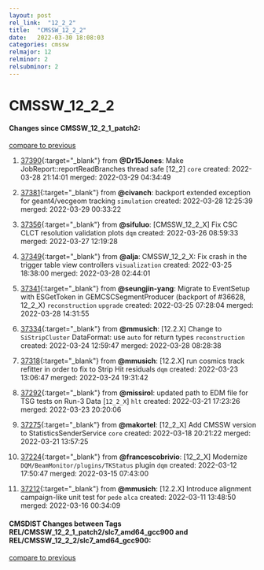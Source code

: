 ```yaml
---
layout: post
rel_link:  "12_2_2"
title:  "CMSSW_12_2_2"
date:   2022-03-30 18:08:03
categories: cmssw
relmajor: 12
relminor: 2
relsubminor: 2
---
```


# CMSSW_12_2_2
#### Changes since CMSSW_12_2_1_patch2:
[compare to previous](https://github.com/cms-sw/cmssw/compare/CMSSW_12_2_1_patch2...CMSSW_12_2_2)



1. [37390](http://github.com/cms-sw/cmssw/pull/37390){:target="_blank"}  from **@Dr15Jones**: Make JobReport::reportReadBranches thread safe [12_2] `core` created: 2022-03-28 21:14:01 merged: 2022-03-29 04:34:49

2. [37381](http://github.com/cms-sw/cmssw/pull/37381){:target="_blank"}  from **@civanch**: backport extended exception for geant4/vecgeom tracking `simulation` created: 2022-03-28 12:25:39 merged: 2022-03-29 00:33:22

3. [37356](http://github.com/cms-sw/cmssw/pull/37356){:target="_blank"}  from **@sifuluo**: [CMSSW_12_2_X] Fix CSC CLCT resolution validation plots  `dqm` created: 2022-03-26 08:59:33 merged: 2022-03-27 12:19:28

4. [37349](http://github.com/cms-sw/cmssw/pull/37349){:target="_blank"}  from **@alja**: CMSSW_12_2_X: Fix crash in the trigger table view controllers `visualization` created: 2022-03-25 18:38:00 merged: 2022-03-28 02:44:01

5. [37341](http://github.com/cms-sw/cmssw/pull/37341){:target="_blank"}  from **@seungjin-yang**: Migrate to EventSetup with ESGetToken in GEMCSCSegmentProducer (backport of #36628, 12_2_X) `reconstruction` `upgrade` created: 2022-03-25 07:28:04 merged: 2022-03-28 14:31:55

6. [37334](http://github.com/cms-sw/cmssw/pull/37334){:target="_blank"}  from **@mmusich**: [12.2.X] Change to `SiStripCluster` DataFormat: use `auto` for return types `reconstruction` created: 2022-03-24 12:59:47 merged: 2022-03-28 08:28:38

7. [37318](http://github.com/cms-sw/cmssw/pull/37318){:target="_blank"}  from **@mmusich**: [12.2.X] run cosmics track refitter in order to fix to Strip Hit residuals `dqm` created: 2022-03-23 13:06:47 merged: 2022-03-24 19:31:42

8. [37292](http://github.com/cms-sw/cmssw/pull/37292){:target="_blank"}  from **@missirol**: updated path to EDM file for TSG tests on Run-3 Data [`12_2_X`] `hlt` created: 2022-03-21 17:23:26 merged: 2022-03-23 20:20:06

9. [37275](http://github.com/cms-sw/cmssw/pull/37275){:target="_blank"}  from **@makortel**: [12_2_X] Add CMSSW version to StatisticsSenderService `core` created: 2022-03-18 20:21:22 merged: 2022-03-21 13:57:25

10. [37224](http://github.com/cms-sw/cmssw/pull/37224){:target="_blank"}  from **@francescobrivio**: [12_2_X] Modernize `DQM/BeamMonitor/plugins/TKStatus` plugin `dqm` created: 2022-03-12 17:50:47 merged: 2022-03-15 07:43:00

11. [37212](http://github.com/cms-sw/cmssw/pull/37212){:target="_blank"}  from **@mmusich**: [12.2.X] Introduce alignment campaign-like unit test for `pede` `alca` created: 2022-03-11 13:48:50 merged: 2022-03-16 00:34:09

#### CMSDIST Changes between Tags REL/CMSSW_12_2_1_patch2/slc7_amd64_gcc900 and REL/CMSSW_12_2_2/slc7_amd64_gcc900:
[compare to previous](https://github.com/cms-sw/cmsdist/compare/REL/CMSSW_12_2_1_patch2/slc7_amd64_gcc900...REL/CMSSW_12_2_2/slc7_amd64_gcc900)


